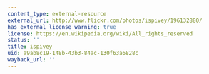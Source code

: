 ```yaml
---
content_type: external-resource
external_url: http://www.flickr.com/photos/ispivey/196132880/
has_external_license_warning: true
license: https://en.wikipedia.org/wiki/All_rights_reserved
status: ''
title: ispivey
uid: a9ab8c19-148b-43b3-84ac-130f63a6828c
wayback_url: ''
---
```


